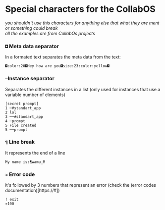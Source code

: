 # Special characters for the CollabOS
*you shouldn't use this characters for anything else that what they are ment or something could break*</br>
*all the examples are from CollabOs projects*
### ``◘`` Meta data separator
In a formated text separates the meta data from the text:
```
◘color:20◘Hey how are you◘size:23:color:yellow◘
```
### ``─``Instance separator
Separates the different instances in a list (only used for instances that use a variable number of elements)
```
[secret prompt]
1 ─#standart_app
2 lol
3 ──#standart_app
4 ─prompt
5 File created
5 ──prompt
```
### ``¶`` Line break 
It represents the end of a line
```
My name is:¶wamu_M
```
### ``¤`` Error code
it's followed by 3 numbers that represent an error (check the (error codes documentation)[https://#])
```
! exit
¤100
```
